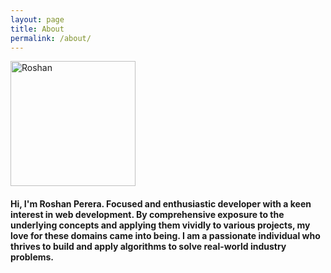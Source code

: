 ```yaml
---
layout: page
title: About
permalink: /about/
---
```


<main id="app">
  <section id="grid">
    <article class="card">
        <img class="center-block" src="https://avatars.githubusercontent.com/u/68834456?v=4" alt="Roshan" width="200" height="200" role="img" />
    </article>
    <article class="card">  
        <h4>Hi, I'm Roshan Perera. Focused and enthusiastic developer with a keen interest in web development. By comprehensive exposure to the underlying concepts and applying them vividly to various projects, my love for these domains came into being. I am a passionate individual who thrives to build and apply algorithms to solve real-world industry problems.</h4>
    </article> 
  </section>
</main>

<script src="/js/jquery.min.js"></script>
<link rel="stylesheet" type="text/css" href="/css/styles.css"/>